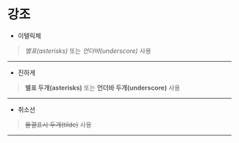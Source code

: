 # 강조
+ 이텔릭체
>   *별표(asterisks)* 또는 _언더바(underscore)_ 사용

---
+ 진하게
>   **별표 두개(asterisks)** 또는 __언더바 두개(underscore)__ 사용

---
+ 취소선
>   ~~물결표시 두개(tilde)~~ 사용

---
